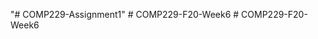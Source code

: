 "# COMP229-Assignment1" 
#   C O M P 2 2 9 - F 2 0 - W e e k 6  
 #   C O M P 2 2 9 - F 2 0 - W e e k 6  
 